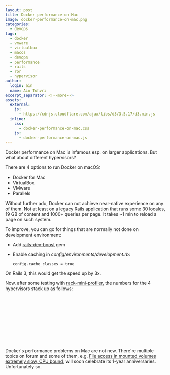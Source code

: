 ```yaml
---
layout: post
title: Docker performance on Mac
image: docker-performance-on-mac.png
categories:
  - devops
tags:
  - docker
  - vmware
  - virtualbox
  - macos
  - devops
  - performance
  - rails
  - ror
  - hypervisor
author:
  login: ain
  name: Ain Tohvri
excerpt_separator: <!--more-->
assets:
  external:
    js:
      - https://cdnjs.cloudflare.com/ajax/libs/d3/3.5.17/d3.min.js
  inline:
    css:
      - docker-performance-on-mac.css
    js:
      - docker-performance-on-mac.js
---
```

Docker performance on Mac is infamous esp. on larger applications. But what about different hypervisors?<!--more-->

There are 4 options to run Docker on macOS:

- Docker for Mac
- VirtualBox
- VMware
- Parallels

Without further ado, Docker can not achieve near-native experience on any of them. Not at least on a legacy Rails application that runs some 30 locales, 19 GB of content and 1000+ queries per page. It takes ~1 min to reload a page on such system.

To improve, you can go for things that are normally not done on development environment:

- Add [rails-dev-boost](https://github.com/thedarkone/rails-dev-boost) gem
- Enable caching in _config/environments/development.rb_:

  ```
  config.cache_classes = true
  ```

On Rails 3, this would get the speed up by 3x.

Now, after some testing with [rack-mini-profiler](https://github.com/MiniProfiler/rack-mini-profiler), the numbers for the 4 hypervisors stack up as follows:

<svg class="speed-chart"></svg>

Docker's performance problems on Mac are not new. There're multiple topics on forum and some of them, e.g. [File access in mounted volumes extremely slow, CPU bound](https://forums.docker.com/t/file-access-in-mounted-volumes-extremely-slow-cpu-bound/8076), will soon celebrate its 1-year anniversaries. Unfortunately so.
